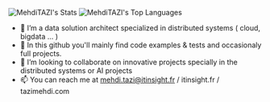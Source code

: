 ![MehdiTAZI's Stats](https://github-readme-stats.vercel.app/api?username=MehdiTAZI&theme=dracula&show_icons=true&hide_border=false&count_private=true)
![MehdiTAZI's Top Languages](https://github-readme-stats.vercel.app/api/top-langs/?username=MehdiTAZI&theme=dracula&show_icons=true&hide_border=false&layout=compact)

- 👨‍ I’m a data solution architect specialized in distributed systems ( cloud, bigdata ... )
- 💬 In this github you'll mainly find code examples & tests and occasionaly full projects.
- 👯 I’m looking to collaborate on innovative projects specially in the distributed systems or AI  projects
- 📫 You can reach me at mehdi.tazi@itinsight.fr / itinsight.fr / tazimehdi.com



